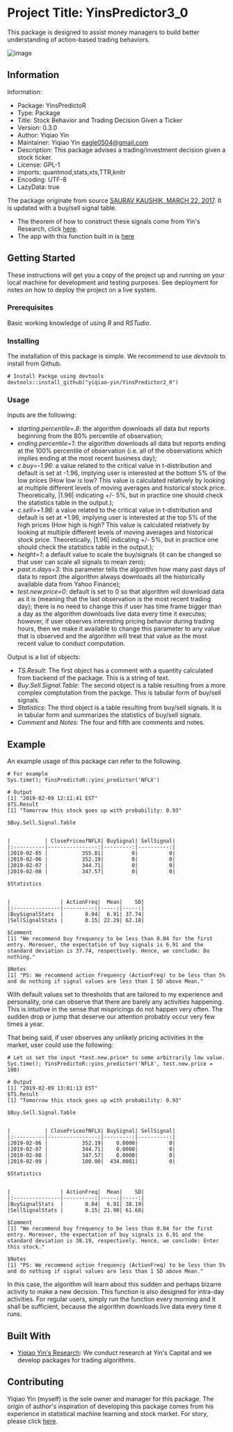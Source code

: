 # Project Title: YinsPredictor3_0

This package is designed to assist money managers to build better understanding of action-based trading behaviors.

![image](https://github.com/yiqiao-yin/YinsPredictor3_0/blob/master/2017-12-01-to-2018-12-01.gif)

## Information

Information:
- Package: YinsPredictoR
- Type: Package
- Title: Stock Behavior and Trading Decision Given a Ticker
- Version: 0.3.0
- Author: Yiqiao Yin
- Maintainer: Yiqiao Yin <eagle0504@gmail.com>
- Description: This package advises a trading/investment decision given a stock ticker.
- License: GPL-1
- imports: quantmod,stats,xts,TTR,knitr
- Encoding: UTF-8
- LazyData: true

The package originate from source [SAURAV KAUSHIK, MARCH 22, 2017](https://www.analyticsvidhya.com/blog/2017/03/create-packages-r-cran-github/).
It is updated with a buy/sell signal table. 
- The theorem of how to construct these signals come from Yin's Research, click [here](https://yinscapital.com/research/).
- The app with this function built in is [here](https://y-yin.shinyapps.io/CENTRAL-INTELLIGENCE-PLATFORM/)

## Getting Started

These instructions will get you a copy of the project up and running on your local machine for development and testing purposes. See deployment for notes on how to deploy the project on a live system.

### Prerequisites

Basic working knowledge of using *R* and *RSTudio*.

### Installing

The installation of this package is simple. We recommend to use *devtools* to install from Github.

```
# Install Packge using devtools
devtools::install_github("yiqiao-yin/YinsPredictor2_0")
```

### Usage

Inputs are the following:
- *starting.percentile=.8*: the algorithm downloads all data but reports beginning from the 80% percentile of observation;
- *ending.percentile=1*: the algorithm downloads all data but reports ending at the 100% percentile of observation (i.e. all of the observations which implies ending at the most recent business day);
- *c.buy=-1.96*: a value related to the critical value in t-distribution and default is set at -1.96, implying user is interested at the bottom 5% of the low prices (How low is low? This value is calculated relatively by looking at multiple different levels of moving averages and historical stock price. Theoretically, |1.96| indicating +/- 5%, but in practice one should check the statistics table in the output.);
- *c.sell=+1.96*: a value related to the critical value in t-distribution and default is set at +1.96, implying user is interested at the top 5% of the high prices (How high is high? This value is calculated relatively by looking at multiple different levels of moving averages and historical stock price. Theoretically, |1.96| indicating +/- 5%, but in practice one should check the statistics table in the output.);
- *height=1*: a default value to scale the buy/signals (it can be changed so that user can scale all signals to mean zero);
- *past.n.days=3*: this parameter tells the algorithm how many past days of data to report (the algorithm always downloads all the historically available data from Yahoo Finance);
- *test.new.price=0*: default is set to 0 so that algorithm will download data as it is (meaning that the last observation is the most recent trading day); there is no need to change this if user has time frame bigger than a day as the algorithm downloads live data every time it executes; however, if user observes interesting pricing behavior during trading hours, then we make it available to change this parameter to any value that is observed and the algorithm will treat that value as the most recent value to conduct computation.

Output is a list of objects: 
- *TS.Result*: The first object has a comment with a quantity calculated from backend of the package. This is a string of text.
- *Buy.Sell.Signal.Table*: The second object is a table resulting from a more complex comptutation from the packge. This is tabular form of buy/sell signals.
- *Statistics*: The third object is a table resulting from buy/sell signals. It is in tabular form and summarizes the statistics of buy/sell signals.
- *Comment* and *Notes*: The four and fifth are comments and notes.

## Example

An example usage of this package can refer to the following.

```
# For example
Sys.time(); YinsPredictoR::yins_predictor('NFLX')

# Output
[1] "2019-02-09 12:11:41 EST"
$TS.Result
[1] "Tomorrow this stock goes up with probability: 0.93"

$Buy.Sell.Signal.Table


|           | ClosePriceofNFLX| BuySignal| SellSignal|
|:----------|----------------:|---------:|----------:|
|2019-02-05 |           355.81|         0|          0|
|2019-02-06 |           352.19|         0|          0|
|2019-02-07 |           344.71|         0|          0|
|2019-02-08 |           347.57|         0|          0|

$Statistics


|                | ActionFreq|  Mean|    SD|
|:---------------|----------:|-----:|-----:|
|BuySignalStats  |       0.04|  6.91| 37.74|
|SellSignalStats |       0.15| 22.29| 62.18|

$Comment
[1] "We recommend buy frequency to be less than 0.04 for the first entry. Moreover, the expectation of buy signals is 6.91 and the standard deviation is 37.74, respectively. Hence, we conclude: Do nothing."

$Notes
[1] "PS: We recommend action frequency (ActionFreq) to be less than 5% and do nothing if signal values are less than 1 SD above Mean."
```

With default values set to thresholds that are tailored to my experience and personality, one can observe that there are barely any activities happening. This is intuitive in the sense that mispricings do not happen very often. The sudden drop or jump that deserve our attention probably occur very few times a year.

That being said, if user observes any unlikely pricing activities in the market, user could use the following:
```
# Let us set the input *test.new.price* to some arbitrarily low value.
Sys.time(); YinsPredictoR::yins_predictor('NFLX', test.new.price = 100)

# Output
[1] "2019-02-09 13:01:13 EST"
$TS.Result
[1] "Tomorrow this stock goes up with probability: 0.93"

$Buy.Sell.Signal.Table


|           | ClosePriceofNFLX| BuySignal| SellSignal|
|:----------|----------------:|---------:|----------:|
|2019-02-06 |           352.19|    0.0000|          0|
|2019-02-07 |           344.71|    0.0000|          0|
|2019-02-08 |           347.57|    0.0000|          0|
|2019-02-09 |           100.00|  434.0081|          0|

$Statistics


|                | ActionFreq|  Mean|    SD|
|:---------------|----------:|-----:|-----:|
|BuySignalStats  |       0.04|  6.91| 38.19|
|SellSignalStats |       0.15| 21.90| 61.60|

$Comment
[1] "We recommend buy frequency to be less than 0.04 for the first entry. Moreover, the expectation of buy signals is 6.91 and the standard deviation is 38.19, respectively. Hence, we conclude: Enter this stock."

$Notes
[1] "PS: We recommend action frequency (ActionFreq) to be less than 5% and do nothing if signal values are less than 1 SD above Mean."
```

In this case, the algorithm will learn about this sudden and perhaps bizarre activity to make a new decision. This function is also designed for intra-day activities. For regular users, simply run the function every morning and it shall be sufficient, because the algorithm downloads live data every time it runs.

## Built With

* [Yiqiao Yin's Research](https://yinscapital.com/research/): We conduct research at Yin's Capital and we develop packages for trading algorithms.

## Contributing

Yiqiao Yin (myself) is the sole owner and manager for this package. The origin of author's inspiration of developing this package comes from his experience in statistical machine learning and stock market. For story, please click [here](https://github.com/yiqiao-yin/Statistical_Machine_Learning/blob/master/Story.md).
